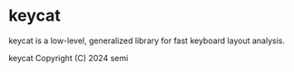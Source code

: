# keycat
keycat is a low-level, generalized library for fast keyboard layout analysis.

keycat Copyright (C) 2024 semi

